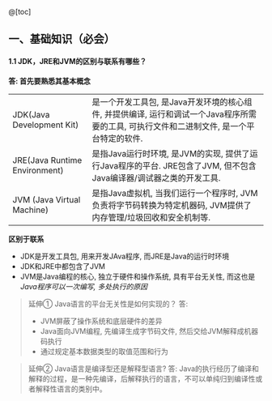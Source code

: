 ﻿@[toc]

## 一、基础知识（必会）
#### 1.1 JDK，JRE和JVM的区别与联系有哪些？
**答: 首先要熟悉其基本概念**

|||
|-|-|
|JDK(Java Development Kit) |是一个开发工具包, 是Java开发环境的核心组件, 并提供编译, 运行和调试一个Java程序所需要的工具, 可执行文件和二进制文件, 是一个平台特定的软件. |
|JRE(Java Runtime Environment)| 是指Java运行时环境, 是JVM的实现, 提供了运行Java程序的平台. JRE包含了JVM, 但不包含Java编译器/调试器之类的开发工具.|
|JVM (Java Virtual Machine) |是指Java虚拟机, 当我们运行一个程序时, JVM负责将字节码转换为特定机器码, JVM提供了内存管理/垃圾回收和安全机制等.|

**区别于联系**

- JDK是开发工具包, 用来开发JAva程序, 而JRE是Java的运行时环境
- JDK和JRE中都包含了JVM
- JVM是Java编程的核心, 独立于硬件和操作系统, 具有平台无关性, 而这也是*Java程序可以一次编写, 多处执行的原因*

>延伸① Java语言的平台无关性是如何实现的？
>答:
> - JVM屏蔽了操作系统和底层硬件的差异
> - Java面向JVM编程, 先编译生成字节码文件, 然后交给JVM解释成机器码执行
> - 通过规定基本数据类型的取值范围和行为

>延伸② Java语言是编译型还是解释型语言?
>答:
>Java的执行经历了编译和解释的过程，是一种先编译，后解释执行的语言，不可以单纯归到编译性或者解释性语言的类别中。
